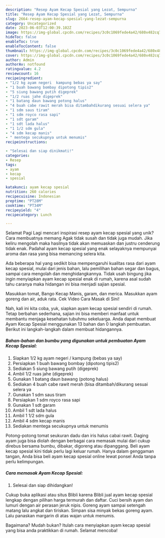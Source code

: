 ```yaml
---
description: "Resep Ayam Kecap Spesial yang Lezat, Sempurna"
title: "Resep Ayam Kecap Spesial yang Lezat, Sempurna"
slug: 2664-resep-ayam-kecap-spesial-yang-lezat-sempurna
category: Uncategorized
date: 2023-06-03T12:00:39.102Z
image: https://img-global.cpcdn.com/recipes/3c0c1069fede4a42/680x482cq70/ayam-kecap-spesial-foto-resep-utama.jpg
hideToc: false
enableToc: true
enableTocContent: false
thumbnail: https://img-global.cpcdn.com/recipes/3c0c1069fede4a42/680x482cq70/ayam-kecap-spesial-foto-resep-utama.jpg
cover: https://img-global.cpcdn.com/recipes/3c0c1069fede4a42/680x482cq70/ayam-kecap-spesial-foto-resep-utama.jpg
author: Admin
authorAv: notfound
ratingvalue: 4.2
reviewcount: 16
recipeingredient:
- "1/2 kg ayam negeri  kampung bebas ya say"
- "1 buah bawang bombay dipotong tipis2"
- "5 siung bawang putih digeprek"
- "1/2 ruas jahe digeprek"
- "1 batang daun bawang potong halus"
- "4 buah cabe rawit merah bisa ditambahdikurang sesuai selera ya"
- "1 sdm saus tiram"
- "1 sdm royco rasa sapi"
- "1 sdt garam"
- "1 sdt lada halus"
- "1 1/2 sdm gula"
- "4 sdm kecap manis"
- " mentega secukupnya untuk menumis"
recipeinstructions:

- "Selesai dan siap dinikmati!"
categories:
- Resep
tags:
- ayam
- kecap
- spesial

katakunci: ayam kecap spesial 
nutrition: 260 calories
recipecuisine: Indonesian
preptime: "PT28M"
cooktime: "PT34M"
recipeyield: "4"
recipecategory: Lunch

---
```



Selamat Pagi Lagi mencari inspirasi resep ayam kecap spesial yang unik? Cara membuatnya memang Agak tidak susah dan tidak juga mudah. Jika keliru mengolah maka hasilnya tidak akan memuaskan dan justru cenderung tidak enak. Padahal ayam kecap spesial yang enak selayaknya mempunyai aroma dan rasa yang bisa memancing selera kita.


Ada beberapa hal yang sedikit bisa mempengaruhi kualitas rasa dari ayam kecap spesial, mulai dari jenis bahan, lalu pemilihan bahan segar dan bagus, sampai cara mengolah dan menghidangkannya. Tidak usah bingung jika ingin menyiapkan ayam kecap spesial enak di rumah, karena asal sudah tahu caranya maka hidangan ini bisa menjadi sajian spesial.

Masukkan tomat, Bango Kecap Manis, garam, dan merica. Masukkan ayam goreng dan air, aduk rata. Cek Video Cara Masak di Sini!


Nah, kali ini kita coba, yuk, siapkan ayam kecap spesial sendiri di rumah. Tetap berbahan sederhana, sajian ini bisa memberi manfaat untuk membantu menjaga kesehatan tubuhmu sekeluarga. Anda dapat membuat Ayam Kecap Spesial menggunakan 13 bahan dan 0 langkah pembuatan. Berikut ini langkah-langkah dalam membuat hidangannya.

<!--inarticleads1-->

##### Bahan-bahan dan bumbu yang digunakan untuk pembuatan Ayam Kecap Spesial:

1. Siapkan 1/2 kg ayam negeri / kampung (bebas ya say)
1. Persiapkan 1 buah bawang bombay (dipotong tipis2)
1. Sediakan 5 siung bawang putih (digeprek)
1. Ambil 1/2 ruas jahe (digeprek)
1. Gunakan 1 batang daun bawang (potong halus)
1. Sediakan 4 buah cabe rawit merah (bisa ditambah/dikurang sesuai selera ya
1. Gunakan 1 sdm saus tiram
1. Persiapkan 1 sdm royco rasa sapi
1. Gunakan 1 sdt garam
1. Ambil 1 sdt lada halus
1. Ambil 1 1/2 sdm gula
1. Ambil 4 sdm kecap manis
1. Sediakan  mentega secukupnya untuk menumis


Potong-potong tomat seukuran dadu dan iris halus cabai rawit. Daging ayam juga bisa diolah dengan berbagai cara memasak mulai dari cukup direbus bersama bumbu, dibakar, digoreng atau dipanggang. Beli ayam kecap spesial kini tidak perlu lagi keluar rumah. Hanya dalam genggaman tangan, Anda bisa beli ayam kecap spesial online lewat ponsel Anda tanpa perlu kelimpungan. 

<!--inarticleads2-->

##### Cara memasak Ayam Kecap Spesial:


1. Selesai dan siap dihidangkan!

Cukup buka aplikasi atau situs Blibli karena Blibli jual ayam kecap spesial lengkap dengan pilihan harga termurah dan daftar. Cuci bersih ayam dan lumuri dengan air perasan jeruk nipis. Goreng ayam sampai setengah matang lalu angkat dan tiriskan. Simpan sisa minyak bekas goreng ayam. Lalu panaskan margarin di atas wajan untuk menumis. 

Bagaimana? Mudah bukan? Itulah cara menyiapkan ayam kecap spesial yang bisa anda praktikkan di rumah. Selamat mencoba!
